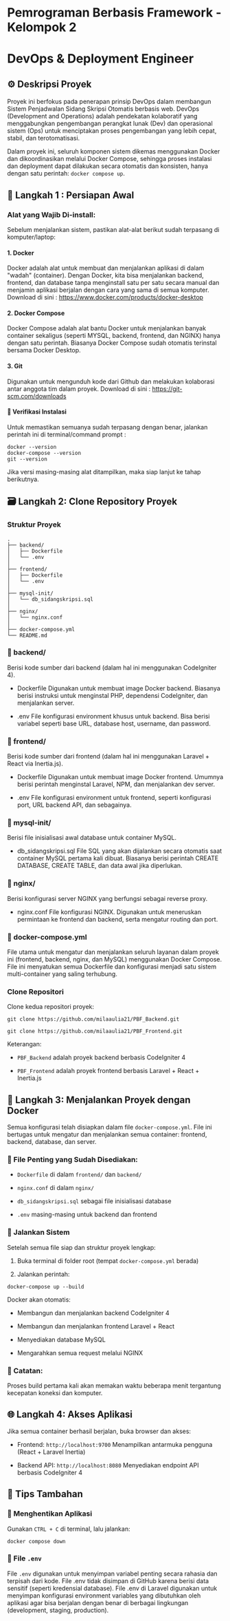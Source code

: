 # Pemrograman Berbasis Framework - Kelompok 2
# DevOps & Deployment Engineer

## ⚙️ Deskripsi Proyek

#### 
Proyek ini berfokus pada penerapan prinsip DevOps dalam membangun Sistem Penjadwalan Sidang Skripsi Otomatis berbasis web. DevOps (Development and Operations) adalah pendekatan kolaboratif yang menggabungkan pengembangan perangkat lunak (Dev) dan operasional sistem (Ops) untuk menciptakan proses pengembangan yang lebih cepat, stabil, dan terotomatisasi.

Dalam proyek ini, seluruh komponen sistem dikemas menggunakan Docker dan dikoordinasikan melalui Docker Compose, sehingga proses instalasi dan deployment dapat dilakukan secara otomatis dan konsisten, hanya dengan satu perintah: `docker compose up`.

## 🔧 Langkah 1 : Persiapan Awal

### Alat yang Wajib Di-install:
Sebelum menjalankan sistem, pastikan alat-alat berikut sudah terpasang di komputer/laptop:

#### 1. Docker
Docker adalah alat untuk membuat dan menjalankan aplikasi di dalam "wadah" (container). Dengan Docker, kita bisa menjalankan backend, frontend, dan database tanpa menginstall satu per satu secara manual dan menjamin aplikasi berjalan dengan cara yang sama di semua komputer.
Download di sini : https://www.docker.com/products/docker-desktop

#### 2. Docker Compose
Docker Compose adalah alat bantu Docker untuk menjalankan banyak container sekaligus (seperti MYSQL, backend, frontend, dan NGINX) hanya dengan satu perintah. Biasanya Docker Compose sudah otomatis terinstal bersama Docker Desktop.

#### 3. Git 
Digunakan untuk mengunduh kode dari Github dan melakukan kolaborasi antar anggota tim dalam proyek. 
Download di sini : https://git-scm.com/downloads

#### 🧪 Verifikasi Instalasi
Untuk memastikan semuanya sudah terpasang dengan benar, jalankan perintah ini di terminal/command prompt :
```
docker --version
docker-compose --version
git --version
```
Jika versi masing-masing alat ditampilkan, maka siap lanjut ke tahap berikutnya. 

## 🗃️ Langkah 2: Clone Repository Proyek


### Struktur Proyek
```
.
├── backend/
│   ├── Dockerfile
│   └── .env
│
├── frontend/
│   ├── Dockerfile
│   └── .env
│
├── mysql-init/
│   └── db_sidangskripsi.sql
│
├── nginx/
│   └── nginx.conf
│
├── docker-compose.yml
└── README.md
```

### 📁 backend/
Berisi kode sumber dari backend (dalam hal ini menggunakan CodeIgniter 4).

- Dockerfile
Digunakan untuk membuat image Docker backend. Biasanya berisi instruksi untuk menginstal PHP, dependensi CodeIgniter, dan menjalankan server.

- .env
File konfigurasi environment khusus untuk backend. Bisa berisi variabel seperti base URL, database host, username, dan password.

### 📁 frontend/
Berisi kode sumber dari frontend (dalam hal ini menggunakan Laravel + React via Inertia.js).

- Dockerfile
Digunakan untuk membuat image Docker frontend. Umumnya berisi perintah menginstal Laravel, NPM, dan menjalankan dev server.

- .env
File konfigurasi environment untuk frontend, seperti konfigurasi port, URL backend API, dan sebagainya.

### 📁 mysql-init/
Berisi file inisialisasi awal database untuk container MySQL.

- db_sidangskripsi.sql
File SQL yang akan dijalankan secara otomatis saat container MySQL pertama kali dibuat. Biasanya berisi perintah CREATE DATABASE, CREATE TABLE, dan data awal jika diperlukan.

### 📁 nginx/
Berisi konfigurasi server NGINX yang berfungsi sebagai reverse proxy.

- nginx.conf
File konfigurasi NGINX. Digunakan untuk meneruskan permintaan ke frontend dan backend, serta mengatur routing dan port.

### 📄 docker-compose.yml
File utama untuk mengatur dan menjalankan seluruh layanan dalam proyek ini (frontend, backend, nginx, dan MySQL) menggunakan Docker Compose. File ini menyatukan semua Dockerfile dan konfigurasi menjadi satu sistem multi-container yang saling terhubung.

### Clone Repositori
Clone kedua repositori proyek:
```
git clone https://github.com/milaaulia21/PBF_Backend.git
```
```
git clone https://github.com/milaaulia21/PBF_Frontend.git
```
Keterangan:

- `PBF_Backend` adalah proyek backend berbasis CodeIgniter 4

- `PBF_Frontend` adalah proyek frontend berbasis Laravel + React + Inertia.js
  
## 🐳 Langkah 3: Menjalankan Proyek dengan Docker

Semua konfigurasi telah disiapkan dalam file `docker-compose.yml`. File ini bertugas untuk mengatur dan menjalankan semua container: frontend, backend, database, dan server.

### 📁 File Penting yang Sudah Disediakan:
- `Dockerfile` di dalam `frontend/` dan `backend/`

- `nginx.conf` di dalam `nginx/`

- `db_sidangskripsi.sql` sebagai file inisialisasi database

- `.env` masing-masing untuk backend dan frontend 

### 🚀 Jalankan Sistem

Setelah semua file siap dan struktur proyek lengkap:

1. Buka terminal di folder root (tempat `docker-compose.yml` berada)

2. Jalankan perintah:
```
docker-compose up --build
```
Docker akan otomatis:

- Membangun dan menjalankan backend CodeIgniter 4

- Membangun dan menjalankan frontend Laravel + React

- Menyediakan database MySQL

- Mengarahkan semua request melalui NGINX

### 📝 Catatan:
Proses build pertama kali akan memakan waktu beberapa menit tergantung kecepatan koneksi dan komputer.

## 🌐 Langkah 4: Akses Aplikasi

Jika semua container berhasil berjalan, buka browser dan akses:
- Frontend: `http://localhost:9700`
Menampilkan antarmuka pengguna (React + Laravel Inertia)

- Backend API: `http://localhost:8080`
Menyediakan endpoint API berbasis CodeIgniter 4

## 📌 Tips Tambahan

### 🔄 Menghentikan Aplikasi

Gunakan `CTRL + C` di terminal, lalu jalankan:
```
docker compose down
```

### 💾 File `.env`
File `.env` digunakan untuk menyimpan variabel penting secara rahasia dan terpisah dari kode. File .env tidak disimpan di GitHub karena berisi data sensitif (seperti kredensial database). File .env di Laravel digunakan untuk menyimpan konfigurasi environment variables yang dibutuhkan oleh aplikasi agar bisa berjalan dengan benar di berbagai lingkungan (development, staging, production).
